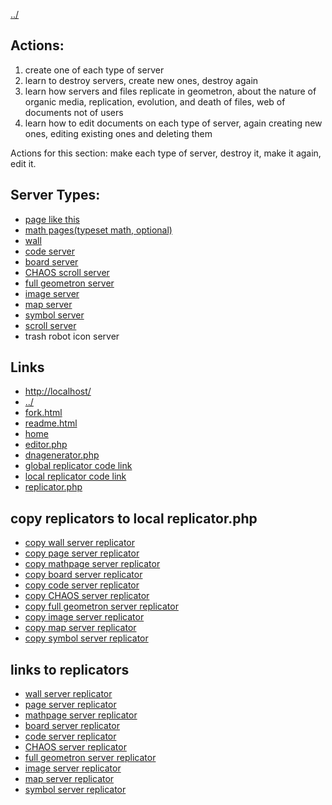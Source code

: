 [../](../)

## Actions:

1. create one of each type of server
2. learn to destroy servers, create new ones, destroy again
3. learn how servers and files replicate in geometron, about the nature of organic media, replication, evolution, and death of files, web of documents not of users
4. learn how to edit documents on each type of server, again creating new ones, editing existing ones and deleting them

Actions for this section: make each type of server, destroy it, make it again, edit it.


##  Server Types:

 - [page like this](page/)
 - [math pages(typeset math, optional)](mathpage/)
 - [wall](wall/)
 - [code server](codeserver/)
 - [board server](boardserver/)
 - [CHAOS scroll server](chaos/)
 - [full geometron server](geometron/)
 - [image server](imageserver/)
 - [map server](mapserver/)
 - [symbol server](symbolserver/)
 - [scroll server](scrollserver/)
 - trash robot icon server

## Links

 - [http://localhost/](http://localhost/)
 - [../](../)
 - [fork.html](fork.html)
 - [readme.html](readme.html)
 - [home](index.html)
 - [editor.php](editor.php)
 - [dnagenerator.php](dnagenerator.php)
 - [global replicator code link](https://raw.githubusercontent.com/LafeLabs/pi/main/servers/page/php/replicator.txt)
 - [local replicator code link](php/replicator.txt)
 - [replicator.php](replicator.php)

## copy replicators to local replicator.php

 - [copy wall server replicator](copy.php?from=https://raw.githubusercontent.com/LafeLabs/pi/main/servers/wall/php/replicator.txt&to=replicator.php)
 - [copy page server replicator](copy.php?from=https://raw.githubusercontent.com/LafeLabs/pi/main/servers/page/php/replicator.txt&to=replicator.php)
 - [copy mathpage server replicator](copy.php?from=https://raw.githubusercontent.com/LafeLabs/pi/main/servers/mathpage/php/replicator.txt&to=replicator.php)
 - [copy board server replicator](copy.php?from=https://raw.githubusercontent.com/LafeLabs/pi/main/servers/boardserver/php/replicator.txt&to=replicator.php)
 - [copy code server replicator](copy.php?from=https://raw.githubusercontent.com/LafeLabs/pi/main/servers/codeserver/php/replicator.txt&to=replicator.php)
 - [copy CHAOS server replicator](copy.php?from=https://raw.githubusercontent.com/LafeLabs/pi/main/servers/chaos/php/replicator.txt&to=replicator.php)
 - [copy full geometron server replicator](copy.php?from=https://raw.githubusercontent.com/LafeLabs/pi/main/servers/geometron/php/replicator.txt&to=replicator.php)
 - [copy image server replicator](copy.php?from=https://raw.githubusercontent.com/LafeLabs/pi/main/servers/imageserver/php/replicator.txt&to=replicator.php)
 - [copy map server replicator](copy.php?from=https://raw.githubusercontent.com/LafeLabs/pi/main/servers/mapserver/php/replicator.txt&to=replicator.php)
 - [copy symbol server replicator](copy.php?from=https://raw.githubusercontent.com/LafeLabs/pi/main/servers/symbolserver/php/replicator.txt&to=replicator.php)

## links to replicators

 - [wall server replicator](https://raw.githubusercontent.com/LafeLabs/pi/main/servers/wall/php/replicator.txt)
 - [page server replicator](https://raw.githubusercontent.com/LafeLabs/pi/main/servers/page/php/replicator.txt)
 - [mathpage server replicator](https://raw.githubusercontent.com/LafeLabs/pi/main/servers/mathpage/php/replicator.txt)
 - [board server replicator](https://raw.githubusercontent.com/LafeLabs/pi/main/servers/boardserver/php/replicator.txt)
 - [code server replicator](https://raw.githubusercontent.com/LafeLabs/pi/main/servers/codeserver/php/replicator.txt)
 - [CHAOS server replicator](https://raw.githubusercontent.com/LafeLabs/pi/main/servers/chaos/php/replicator.txt)
 - [full geometron server replicator](https://raw.githubusercontent.com/LafeLabs/pi/main/servers/geometron/php/replicator.txt)
 - [image server replicator](https://raw.githubusercontent.com/LafeLabs/pi/main/servers/imageserver/php/replicator.txt)
 - [map server replicator](https://raw.githubusercontent.com/LafeLabs/pi/main/servers/mapserver/php/replicator.txt)
 - [symbol server replicator](https://raw.githubusercontent.com/LafeLabs/pi/main/servers/symbolserver/php/replicator.txt)



